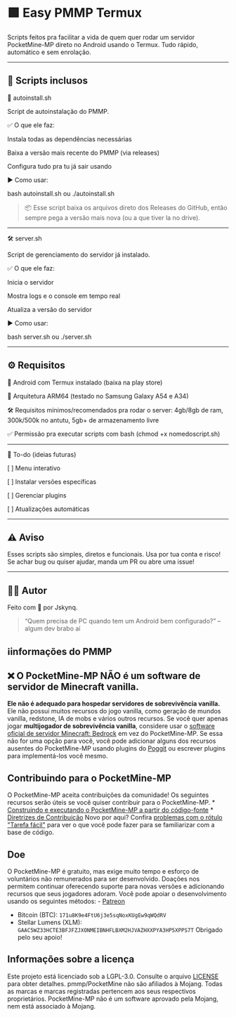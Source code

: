 # 🟩 Easy PMMP Termux 

Scripts feitos pra facilitar a vida de quem quer rodar um servidor PocketMine-MP direto no Android usando o Termux. Tudo rápido, automático e sem enrolação.


---

## 📜 Scripts inclusos

🔧 autoinstall.sh

Script de autoinstalação do PMMP.

✅ O que ele faz:

Instala todas as dependências necessárias

Baixa a versão mais recente do PMMP (via releases)

Configura tudo pra tu já sair usando


▶️ Como usar:

bash autoinstall.sh ou ./autoinstall.sh

> 📦 Esse script baixa os arquivos direto dos Releases do GitHub, então sempre pega a versão mais nova (ou a que tiver la no drive).




---

🛠️ server.sh

Script de gerenciamento do servidor já instalado.

✅ O que ele faz:

Inicia o servidor

Mostra logs e o console em tempo real

Atualiza a versão do servidor

▶️ Como usar:

bash server.sh ou ./server.sh


---

## ⚙️ Requisitos

📱 Android com Termux instalado (baixa na play store)

🔀 Arquitetura ARM64 (testado no Samsung Galaxy A54 e A34) 

🛠 Requisitos mínimos/recomendados pra rodar o server: 4gb/8gb de ram, 300k/500k no antutu, 5gb+ de armazenamento livre

✅ Permissão pra executar scripts com bash (chmod +x nomedoscript.sh)



---

🚧 To-do (ideias futuras)

[  ] Menu interativo

[  ] Instalar versões específicas

[  ] Gerenciar plugins

[  ] Atualizações automáticas



---

## ⚠️ Aviso

Esses scripts são simples, diretos e funcionais. Usa por tua conta e risco!
Se achar bug ou quiser ajudar, manda um PR ou abre uma issue!


---

## 👨‍💻 Autor

Feito com 💚 por Jskynq.

> “Quem precisa de PC quando tem um Android bem configurado?” – algum dev brabo aí

## ℹ️informações do PMMP

## :x: O PocketMine-MP NÃO é um software de servidor de Minecraft vanilla.
 **Ele não é adequado para hospedar servidores de sobrevivência vanilla.** Ele não possui muitos recursos do jogo vanilla, como geração de mundos vanilla, redstone, IA de mobs e vários outros recursos. Se você quer apenas jogar **multijogador de sobrevivência vanilla**, considere usar o [software oficial de servidor Minecraft: Bedrock](https://minecraft.net/download/server/bedrock) em vez do PocketMine-MP. Se essa não for uma opção para você, você pode adicionar alguns dos recursos ausentes do PocketMine-MP usando plugins do [Poggit](https://poggit.pmmp.io/plugins) ou escrever plugins para implementá-los você mesmo.

## Contribuindo para o PocketMine-MP 
O PocketMine-MP aceita contribuições da comunidade! Os seguintes recursos serão úteis se você quiser contribuir para o PocketMine-MP. * [Construindo e executando o PocketMine-MP a partir do código-fonte](BUILDING.md) * [Diretrizes de Contribuição](CONTRIBUTING.md) Novo por aqui? Confira [problemas com o rótulo "Tarefa fácil"](https://github.com/pmmp/PocketMine-MP/issues?q=is%3Aissue%20state%3Aopen%20label%3A%22Easy%20task%22) para ver o que você pode fazer para se familiarizar com a base de código. 
## Doe
 O PocketMine-MP é gratuito, mas exige muito tempo e esforço de voluntários não remunerados para ser desenvolvido. Doações nos permitem continuar oferecendo suporte para novas versões e adicionando recursos que seus jogadores adoram. Você pode apoiar o desenvolvimento usando os seguintes métodos: - [Patreon](https://www.patreon.com/pocketminemp)
 - Bitcoin (BTC): `171u8K9e4FtU6j3e5sqNoxKUgEw9qWQdRV`
 - Stellar Lumens (XLM): `GAAC5WZ33HCTE3BFJFZJXONMEIBNHFLBXM2HJVAZHXXPYA3HP5XPPS7T` Obrigado pelo seu apoio! 

## Informações sobre a licença
 Este projeto está licenciado sob a LGPL-3.0. Consulte o arquivo [LICENSE](/LICENSE) para obter detalhes. pmmp/PocketMine não são afiliados à Mojang. Todas as marcas e marcas registradas pertencem aos seus respectivos proprietários. PocketMine-MP não é um software aprovado pela Mojang, nem está associado à Mojang.